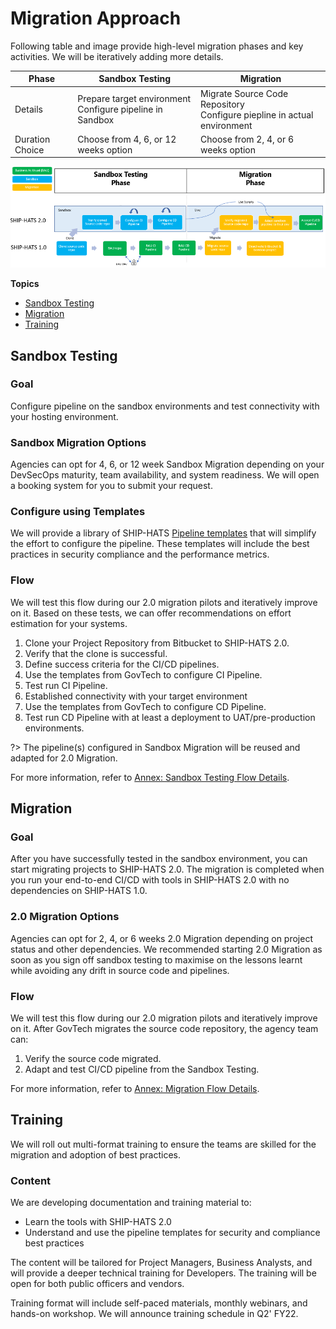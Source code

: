 # Migration Approach

Following table and image provide high-level migration phases and key activities. We will be iteratively adding more details. 

| **Phase** | **Sandbox Testing** | **Migration** |
| --- | --- | --- |
| Details | Prepare target environment<br>Configure pipeline in Sandbox| Migrate Source Code Repository<br>Configure piepline in actual environment|
| Duration Choice | Choose from 4, 6, or 12 weeks option| Choose from 2, 4, or 6 weeks option |  

![Migration Approach](migration-approach.png)

**Topics**
- [Sandbox Testing](#sandbox-testing)
- [Migration](#migration)
- [Training](#training)

## Sandbox Testing


### Goal
Configure pipeline on the sandbox environments and test connectivity with your hosting environment. 

### Sandbox Migration Options
Agencies can opt for 4, 6, or 12 week Sandbox Migration depending on your DevSecOps maturity, team availability, and system readiness. We will open a booking system for you to submit your request. 

### Configure using Templates

We will provide a library of SHIP-HATS [Pipeline templates](pipeline-templates) that will simplify the effort to configure the pipeline. These templates will include the best practices in security compliance and the performance metrics. 

### Flow
We will test this flow during our 2.0 migration pilots and iteratively improve on it. Based on these tests, we can offer recommendations on effort estimation for your systems.  

1.	Clone your Project Repository from Bitbucket to SHIP-HATS 2.0. 
1.	Verify that the clone is successful.
1.	Define success criteria for the CI/CD pipelines.
1.	Use the templates from GovTech to configure CI Pipeline.
1.	Test run CI Pipeline.
1.	Established connectivity with your target environment 
1.	Use the templates from GovTech to configure CD Pipeline.
1.	Test run CD Pipeline with at least a deployment to UAT/pre-production environments.  

?> The pipeline(s) configured in Sandbox Migration will be reused and adapted for 2.0 Migration. 

For more information, refer to [Annex: Sandbox Testing Flow Details](ship-hats-migration-annex#sandbox-testing-flow-details).


## Migration 

### Goal
After you have successfully tested in the sandbox environment, you can start migrating projects to SHIP-HATS 2.0. The migration is completed when you run your end-to-end CI/CD with tools in SHIP-HATS 2.0 with no dependencies on SHIP-HATS 1.0. 

### 2.0 Migration Options
Agencies can opt for 2, 4, or 6 weeks 2.0 Migration depending on project status and other dependencies. We recommended starting 2.0 Migration as soon as you sign off sandbox testing to maximise on the lessons learnt while avoiding any drift in source code and pipelines.
### Flow

We will test this flow during our 2.0 migration pilots and iteratively improve on it.  After GovTech  migrates the source code repository, the agency team can:
1.	Verify the source code migrated.
1.	Adapt and test CI/CD pipeline from the Sandbox Testing. 

For more information, refer to [Annex: Migration Flow Details](ship-hats-migration-annex#migration-flow-details).

## Training
We will roll out multi-format training to ensure the teams are skilled for the migration and adoption of best practices. 

### Content
We are developing documentation and training material to:  
- Learn the tools with SHIP-HATS 2.0 
- Understand and use the pipeline templates for security and compliance best practices

The content will be tailored for Project Managers, Business Analysts, and will provide a deeper technical training for Developers. The training will be open for both public officers and vendors. 

Training format will include self-paced materials, monthly webinars, and hands-on workshop. We will announce training schedule in Q2' FY22. 